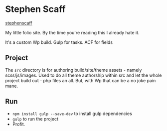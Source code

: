 # Stephen Scaff
[stephenscaff](http://stephenscaff.com)

My little folio site. By the time you're reading this I already hate it.

It's a custom Wp build. Gulp for tasks. ACF for fields

## Project

The `src` directory is for authoring build/site/theme assets - namely scss/js/images. Used to do all theme authorship within src and let the whole project build out - php files an all. But, with Wp that can be a no joke pain mane.

## Run

- `npm install gulp --save-dev` to install gulp dependencies
- `gulp` to run the project
- Profit.
